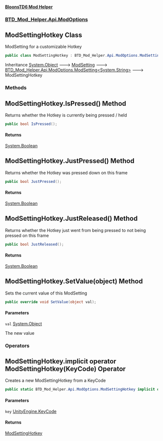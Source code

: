 #### [BloonsTD6 Mod Helper](README.md 'README')
### [BTD_Mod_Helper.Api.ModOptions](README.md#BTD_Mod_Helper.Api.ModOptions 'BTD_Mod_Helper.Api.ModOptions')

## ModSettingHotkey Class

ModSetting for a customizable Hotkey

```csharp
public class ModSettingHotkey : BTD_Mod_Helper.Api.ModOptions.ModSetting<string>
```

Inheritance [System.Object](https://docs.microsoft.com/en-us/dotnet/api/System.Object 'System.Object') &#129106; [ModSetting](BTD_Mod_Helper.Api.ModOptions.ModSetting.md 'BTD_Mod_Helper.Api.ModOptions.ModSetting') &#129106; [BTD_Mod_Helper.Api.ModOptions.ModSetting&lt;](BTD_Mod_Helper.Api.ModOptions.ModSetting_T_.md 'BTD_Mod_Helper.Api.ModOptions.ModSetting<T>')[System.String](https://docs.microsoft.com/en-us/dotnet/api/System.String 'System.String')[&gt;](BTD_Mod_Helper.Api.ModOptions.ModSetting_T_.md 'BTD_Mod_Helper.Api.ModOptions.ModSetting<T>') &#129106; ModSettingHotkey
### Methods

<a name='BTD_Mod_Helper.Api.ModOptions.ModSettingHotkey.IsPressed()'></a>

## ModSettingHotkey.IsPressed() Method

Returns whether the Hotkey is currently being pressed / held

```csharp
public bool IsPressed();
```

#### Returns
[System.Boolean](https://docs.microsoft.com/en-us/dotnet/api/System.Boolean 'System.Boolean')

<a name='BTD_Mod_Helper.Api.ModOptions.ModSettingHotkey.JustPressed()'></a>

## ModSettingHotkey.JustPressed() Method

Returns whether the Hotkey was pressed down on this frame

```csharp
public bool JustPressed();
```

#### Returns
[System.Boolean](https://docs.microsoft.com/en-us/dotnet/api/System.Boolean 'System.Boolean')

<a name='BTD_Mod_Helper.Api.ModOptions.ModSettingHotkey.JustReleased()'></a>

## ModSettingHotkey.JustReleased() Method

Returns whether the Hotkey just went from being pressed to not being pressed on this frame

```csharp
public bool JustReleased();
```

#### Returns
[System.Boolean](https://docs.microsoft.com/en-us/dotnet/api/System.Boolean 'System.Boolean')

<a name='BTD_Mod_Helper.Api.ModOptions.ModSettingHotkey.SetValue(object)'></a>

## ModSettingHotkey.SetValue(object) Method

Sets the current value of this ModSetting

```csharp
public override void SetValue(object val);
```
#### Parameters

<a name='BTD_Mod_Helper.Api.ModOptions.ModSettingHotkey.SetValue(object).val'></a>

`val` [System.Object](https://docs.microsoft.com/en-us/dotnet/api/System.Object 'System.Object')

The new value
### Operators

<a name='BTD_Mod_Helper.Api.ModOptions.ModSettingHotkey.op_ImplicitBTD_Mod_Helper.Api.ModOptions.ModSettingHotkey(KeyCode)'></a>

## ModSettingHotkey.implicit operator ModSettingHotkey(KeyCode) Operator

Creates a new ModSettingHotkey from a KeyCode

```csharp
public static BTD_Mod_Helper.Api.ModOptions.ModSettingHotkey implicit operator ModSettingHotkey(KeyCode key);
```
#### Parameters

<a name='BTD_Mod_Helper.Api.ModOptions.ModSettingHotkey.op_ImplicitBTD_Mod_Helper.Api.ModOptions.ModSettingHotkey(KeyCode).key'></a>

`key` [UnityEngine.KeyCode](https://docs.microsoft.com/en-us/dotnet/api/UnityEngine.KeyCode 'UnityEngine.KeyCode')

#### Returns
[ModSettingHotkey](BTD_Mod_Helper.Api.ModOptions.ModSettingHotkey.md 'BTD_Mod_Helper.Api.ModOptions.ModSettingHotkey')